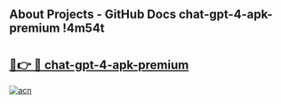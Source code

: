 ## About Projects - GitHub Docs chat-gpt-4-apk-premium !4m54t

# <h2><a href="https://andorid.site?title=chat-gpt-4-apk-premium&ref=19M">🔗👉 🔴 chat-gpt-4-apk-premium</a></h2>

[![acn](https://github.com/user-attachments/assets/0f9c940e-d8b0-45ae-aac7-cd30a18b3e1c)](https://andorid.site?title=chat-gpt-4-apk-premium&ref=19M)
